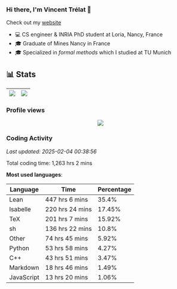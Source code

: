 ### Hi there, I'm Vincent Trélat 👋

Check out my [website](https://vtrelat.github.io)

-   💻 CS engineer & INRIA PhD student at Loria, Nancy, France
-   🎓 Graduate of Mines Nancy in France
-   🎓 Specialized in _formal methods_ which I studied at TU Munich

## 📊 **Stats**

| <img align="center" src="https://readme-stats.clckblog.space/api?username=VTrelat&show_icons=true&include_all_commits=true&theme=tokyonight&hide_border=true" /> | <img align="center" src="https://readme-stats.clckblog.space/api/top-langs/?username=VTrelat&layout=compact&theme=tokyonight&hide_border=true" /> |
| ---------------------------------------------------------------------------------------------------------------------------------------------------------------- | ------------------------------------------------------------------------------------------------------------------------------------------------- |

### Profile views

<p align="center">
 <img src="https://profile-counter.glitch.me/VTrelat/count.svg" />
</p>

<!--automations-->
### Coding Activity
_Last updated: 2025-02-04 00:38:56_

Total coding time: 1,263 hrs 2 mins

**Most used languages**:

| Language | Time | Percentage |
| ------------- | ------------- | ------------- |
| Lean | 447 hrs 6 mins | 35.4% |
| Isabelle | 220 hrs 24 mins | 17.45% |
| TeX | 201 hrs 7 mins | 15.92% |
| sh | 136 hrs 22 mins | 10.8% |
| Other | 74 hrs 45 mins | 5.92% |
| Python | 53 hrs 58 mins | 4.27% |
| C++ | 43 hrs 51 mins | 3.47% |
| Markdown | 18 hrs 46 mins | 1.49% |
| JavaScript | 13 hrs 20 mins | 1.06% |

